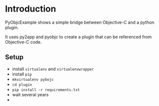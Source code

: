 # Introduction

PyObjcExample shows a simple bridge between Objective-C and a python plugin.

It uses py2app and pyobjc to create a plugin that can be referenced from Objective-C code.

## Setup

* install `virtualenv` and `virtualenvwrapper`
* install `pip`
* `mkvirtualenv pybojc`
* `cd plugin`
* `pip install -r requirements.txt`
* wait several years
* 
